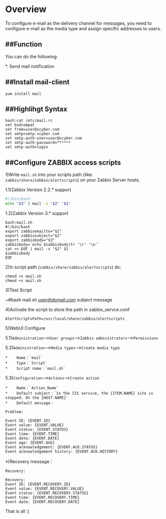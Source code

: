 Overview
===

To configure e-mail as the delivery channel for messages, you need to configure e-mail as the media type and assign specific addresses to users.


##Function
---
You can do the following:

*.	Send mail notification


##Install mail-client
---

`yum install mail`


##Highlihgt Syntax
---

```
bash:cat /etc/mail.rc
set bsdcompat
set from=user@vcyber.com
set smtp=smtp.vcyber.com
set smtp-auth-user=user@vcyber.com
set smtp-auth-password=******
set smtp-auth=login
```

##Configure ZABBIX access scripts
---

1)Write `mail.sh` into your scripts path (like: `zabbix/share/zabbix/alertscripts`) on your Zabbix Server hosts.

1.1)Zabbix Version 2.2.* support

```bash:mail.sh
#!/bin/bash
echo "$3" | mail -s "$2" "$1"
```

1.2)Zabbix Version 3.* support

```
bash:mail.sh
#!/bin/bash
export zabbixemailto="$1"
export zabbixsubject="$2"
export zabbixbody="$3"
zabbixbody=`echo $zabbixbody|tr '\r' '\n'`
cat << EOF | mail -s "$2" $1 
$zabbixbody
EOF
```

2)In script path (`zabbix/share/zabbix/alertscripts`) do:

```
chmod +x mail.sh
chmod +s mail.sh
```

3)Test Script

  ~#bash mail.sh user@domail.com subject message

4)Activate the script to store the path in zabbix_servce.conf 

  `AlertScriptsPath=/usr/local/share/zabbix/alertscripts`

5)WebUI    Configure

5.1)`Administration`-->`User groups`-->`Zabbix administrators`-->`Permissions`

5.2)`Administration`-->`Media types`-->`Create media type`
    
	*    Name：`mail`
    *    Type：`Script`
    *    Script name：`mail.sh`

5.3)`Configuration`-->`Actions`-->`Create action`
    
	*    Name：`Action_Name`
    *    Default subject：`In the IIS service, the {ITEM.NAME} site is stopped. On the {HOST.NAME}`
    *    Default message：

```
Problem:

Event ID: {EVENT.ID}
Event value: {EVENT.VALUE} 
Event status: {EVENT.STATUS} 
Event time: {EVENT.TIME}
Event date: {EVENT.DATE}
Event age: {EVENT.AGE}
Event acknowledgement: {EVENT.ACK.STATUS} 
Event acknowledgement history: {EVENT.ACK.HISTORY}
```

*)Recovery message：

```
Recovery:

Recovery: 
Event ID: {EVENT.RECOVERY.ID}
Event value: {EVENT.RECOVERY.VALUE} 
Event status: {EVENT.RECOVERY.STATUS} 
Event time: {EVENT.RECOVERY.TIME}
Event date: {EVENT.RECOVERY.DATE}
```

That is all :)
